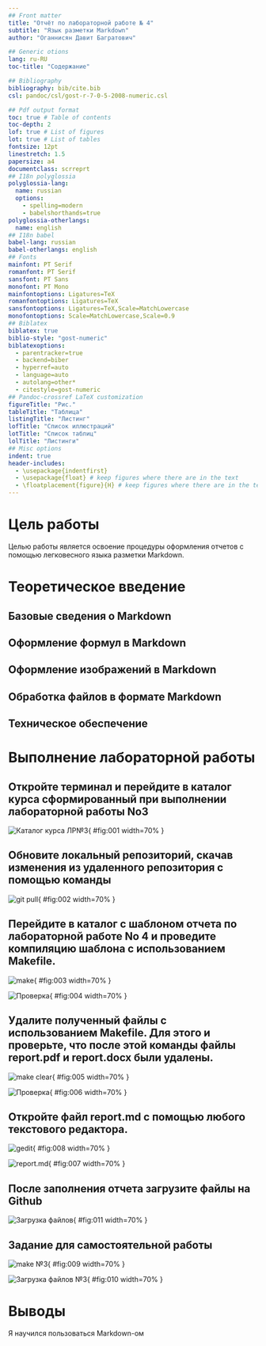 ```yaml
---
## Front matter
title: "Отчёт по лабораторной работе № 4"
subtitle: "Язык разметки Markdown"
author: "Оганнисян Давит Багратович"

## Generic otions
lang: ru-RU
toc-title: "Содержание"

## Bibliography
bibliography: bib/cite.bib
csl: pandoc/csl/gost-r-7-0-5-2008-numeric.csl

## Pdf output format
toc: true # Table of contents
toc-depth: 2
lof: true # List of figures
lot: true # List of tables
fontsize: 12pt
linestretch: 1.5
papersize: a4
documentclass: scrreprt
## I18n polyglossia
polyglossia-lang:
  name: russian
  options:
	- spelling=modern
	- babelshorthands=true
polyglossia-otherlangs:
  name: english
## I18n babel
babel-lang: russian
babel-otherlangs: english
## Fonts
mainfont: PT Serif
romanfont: PT Serif
sansfont: PT Sans
monofont: PT Mono
mainfontoptions: Ligatures=TeX
romanfontoptions: Ligatures=TeX
sansfontoptions: Ligatures=TeX,Scale=MatchLowercase
monofontoptions: Scale=MatchLowercase,Scale=0.9
## Biblatex
biblatex: true
biblio-style: "gost-numeric"
biblatexoptions:
  - parentracker=true
  - backend=biber
  - hyperref=auto
  - language=auto
  - autolang=other*
  - citestyle=gost-numeric
## Pandoc-crossref LaTeX customization
figureTitle: "Рис."
tableTitle: "Таблица"
listingTitle: "Листинг"
lofTitle: "Список иллюстраций"
lotTitle: "Список таблиц"
lolTitle: "Листинги"
## Misc options
indent: true
header-includes:
  - \usepackage{indentfirst}
  - \usepackage{float} # keep figures where there are in the text
  - \floatplacement{figure}{H} # keep figures where there are in the text
---
```


# Цель работы

Целью работы является освоение процедуры оформления отчетов с помощью
легковесного языка разметки Markdown.


# Теоретическое введение

## Базовые сведения о Markdown
## Оформление формул в Markdown
## Оформление изображений в Markdown
## Обработка файлов в формате Markdown
## Техническое обеспечение
# Выполнение лабораторной работы

## Откройте терминал и перейдите в каталог курса сформированный при выполнении лабораторной работы No3

![Каталог курса ЛР№3](image/1.jpg){ #fig:001 width=70% }

## Обновите локальный репозиторий, скачав изменения из удаленного репозитория с помощью команды

![git pull](image/2.jpg){ #fig:002 width=70% }

## Перейдите в каталог с шаблоном отчета по лабораторной работе No 4 и проведите компиляцию шаблона с использованием Makefile. 

![make](image/3.jpg){ #fig:003 width=70% }

![Проверка](image/4.jpg){ #fig:004 width=70% }

## Удалите полученный файлы с использованием Makefile. Для этого и проверьте, что после этой команды файлы report.pdf и report.docx были удалены.

![make clear](image/5.jpg){ #fig:005 width=70% }

![Проверка](image/6.jpg){ #fig:006 width=70% }

## Откройте файл report.md c помощью любого текстового редактора.

![gedit](image/8.jpg){ #fig:008 width=70% }

![report.md](image/7.jpg){ #fig:007 width=70% }

## После заполнения отчета загрузите файлы на Github

![Загрузка файлов](image/11.jpg){ #fig:011 width=70% }

## Задание для самостоятельной работы

![make №3](image/9.jpg){ #fig:009 width=70% }

![Загрузка файлов №3](image/10.jpg){ #fig:010 width=70% }



# Выводы

Я научился пользоваться Markdown-ом

